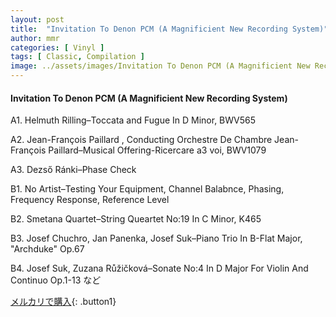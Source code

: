 ```yaml
---
layout: post
title:  "Invitation To Denon PCM (A Magnificient New Recording System)"
author: mmr
categories: [ Vinyl ]
tags: [ Classic, Compilation ]
image: ../assets/images/Invitation To Denon PCM (A Magnificient New Recording System).jpg
---
```


#### Invitation To Denon PCM (A Magnificient New Recording System)

A1. Helmuth Rilling–Toccata and Fugue In D Minor, BWV565

A2. Jean-François Paillard , Conducting Orchestre De Chambre Jean-François Paillard–Musical Offering-Ricercare a3 voi, BWV1079

A3. Dezső Ránki–Phase Check

B1. No Artist–Testing Your Equipment, Channel Balabnce, Phasing, Frequency Response, Reference Level

B2. Smetana Quartet–String Queartet No:19 In C Minor, K465

B3. Josef Chuchro, Jan Panenka, Josef Suk–Piano Trio In B-Flat Major, "Archduke" Op.67

B4. Josef Suk, Zuzana Růžičková–Sonate No:4 In D Major For Violin And Continuo Op.1-13 など

[メルカリで購入](https://jp.mercari.com/item/m60328897430){: .button1}

